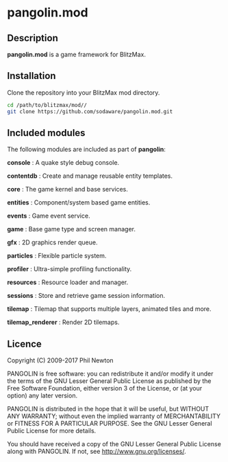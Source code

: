 # pangolin.mod

## Description

**pangolin.mod** is a game framework for BlitzMax.


## Installation

Clone the repository into your BlitzMax mod directory. 

```bash
cd /path/to/blitzmax/mod//
git clone https://github.com/sodaware/pangolin.mod.git
```


## Included modules

The following modules are included as part of **pangolin**:

**console**
: A quake style debug console.

**contentdb**
: Create and manage reusable entity templates.

**core**
: The game kernel and base services.

**entities**
: Component/system based game entities.

**events**
: Game event service.

**game**
: Base game type and screen manager.

**gfx**
: 2D graphics render queue.

**particles**
: Flexible particle system.

**profiler**
: Ultra-simple profiling functionality.

**resources**
: Resource loader and manager.

**sessions**
: Store and retrieve game session information.

**tilemap**
: Tilemap that supports multiple layers, animated tiles and more.

**tilemap_renderer**
: Render 2D tilemaps.


## Licence

Copyright (C) 2009-2017 Phil Newton

PANGOLIN is free software: you can redistribute it and/or modify it under
the terms of the GNU Lesser General Public License as published by the Free
Software Foundation, either version 3 of the License, or (at your option) any
later version.

PANGOLIN is distributed in the hope that it will be useful, but WITHOUT ANY
WARRANTY; without even the implied warranty of MERCHANTABILITY or FITNESS FOR A
PARTICULAR PURPOSE. See the GNU Lesser General Public License for more details.

You should have received a copy of the GNU Lesser General Public License along
with PANGOLIN. If not, see http://www.gnu.org/licenses/.
